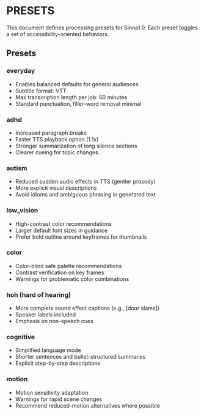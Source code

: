 # PRESETS

This document defines processing presets for Sinna1.0. Each preset toggles a set of accessibility-oriented behaviors.

## Presets

### everyday
- Enables balanced defaults for general audiences
- Subtitle format: VTT
- Max transcription length per job: 60 minutes
- Standard punctuation, filler-word removal minimal

### adhd
- Increased paragraph breaks
- Faster TTS playback option (1.1x)
- Stronger summarization of long silence sections
- Clearer cueing for topic changes

### autism
- Reduced sudden audio effects in TTS (gentler prosody)
- More explicit visual descriptions
- Avoid idioms and ambiguous phrasing in generated text

### low_vision
- High-contrast color recommendations
- Larger default font sizes in guidance
- Prefer bold outline around keyframes for thumbnails

### color
- Color-blind safe palette recommendations
- Contrast verification on key frames
- Warnings for problematic color combinations

### hoh (hard of hearing)
- More complete sound effect captions (e.g., [door slams])
- Speaker labels included
- Emphasis on non-speech cues

### cognitive
- Simplified language mode
- Shorter sentences and bullet-structured summaries
- Explicit step-by-step descriptions

### motion
- Motion sensitivity adaptation
- Warnings for rapid scene changes
- Recommend reduced-motion alternatives where possible
